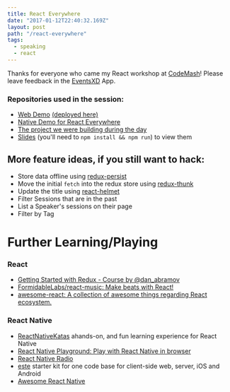 ```yaml
---
title: React Everywhere
date: "2017-01-12T22:40:32.169Z"
layout: post
path: "/react-everywhere"
tags:
  - speaking
  - react
---
```


Thanks for everyone who came my React workshop at [CodeMash](http://codemash.org)! Please leave feedback in the [EventsXD](https://eventsxd.com/download) App.

### Repositories used in the session:

* [Web Demo](https://github.com/ignu/react-everywhere-web-demo) [(deployed here)](http://codemash.surge.sh)
* [Native Demo for React Everywhere](https://github.com/ignu/react-everywhere-native-demo)
* [The project we were building during the day](https://github.com/ignu/codemash-react-workshop)
* [Slides](https://github.com/ignu/react-everywhere-workshop) (you'll need to `npm install && npm run`) to  view them

## More feature ideas, if you still want to hack:

  * Store data offline using [redux-persist](https://github.com/rt2zz/redux-persist)
  * Move the initial `fetch` into the redux store using [redux-thunk](https://github.com/gaearon/redux-thunk)
  * Update the title using [react-helmet](https://github.com/nfl/react-helmet)
  * Filter Sessions that are in the past
  * List a Speaker's sessions on their page
  * Filter by Tag

# Further Learning/Playing

### React

* [Getting Started with Redux - Course by @dan_abramov](https://egghead.io/courses/getting-started-with-redux)
* [FormidableLabs/react-music: Make beats with React!](https://github.com/FormidableLabs/react-music)
* [awesome-react: A collection of awesome things regarding React ecosystem.](https://github.com/enaqx/awesome-react)

### React Native

  * [ReactNativeKatas](https://github.com/jondot/ReactNativeKatas)  ahands-on, and fun learning experience for React Native
  * [React Native Playground: Play with React Native in browser](https://rnplay.org/)
  * [React Native Radio](https://devchat.tv/react-native-radio)
  * [este](http://github.com/este/este) starter kit for one code base for client-side web, server, iOS and Android
  * [Awesome React Native](https://github.com/jondot/awesome-react-native)

